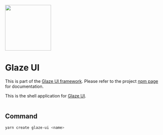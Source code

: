 <img src="https://i.imgur.com/IKLECXW.jpg" width="150"></img>
# Glaze UI

This is part of the [Glaze UI framework](https://www.npmjs.com/package/glaze-ui). Please refer to the project [npm page](https://www.npmjs.com/package/glaze-ui) for documentation.

This is the shell application for [Glaze UI](https://www.npmjs.com/package/glaze-ui).
<br/><br/>
## Command
```bash
yarn create glaze-ui <name>